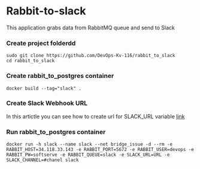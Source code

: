 # Rabbit-to-slack

This application grabs data from RabbitMQ queue and send to Slack


### Create project folderdd
    sudo git clone https://github.com/DevOps-Kv-116/rabbit_to_slack
    cd rabbit_to_slack

### Create rabbit_to_postgres container
	docker build --tag="slack" .

### Create Slack Webhook URL
In this artictle you can see how to create url for SLACK_URL variable [link](https://medium.com/@sharan.aadarsh/sending-notification-to-slack-using-python-8b71d4f622f3)

### Run rabbit_to_postgres container
	docker run -h slack --name slack --net bridge_issue -d --rm -e RABBIT_HOST=34.118.33.143 -e RABBIT_PORT=5672 -e RABBIT_USER=devops -e RABBIT_PW=softserve -e RABBIT_QUEUE=slack -e SLACK_URL=URL -e SLACK_CHANNEL=#chanel slack

